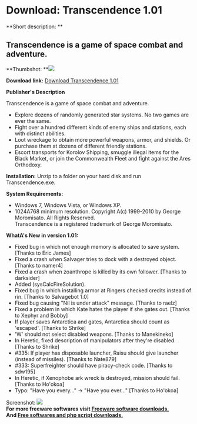 # Download: Transcendence 1.01

**Short description: **

## Transcendence is a game of space combat and adventure.

  
**Thumbshot: **![](http://www.freewarefiles.com/screenshot/transcendence1_md.jpg)   
  
**Download link:** [Download Transcendence 1.01](http://freesoftwares.boysofts.com/Transcendence_program_57035.html)  
  

**Publisher's Description**  
  

Transcendence is a game of space combat and adventure.

  * Explore dozens of randomly generated star systems. No two games are ever the same. 
  * Fight over a hundred different kinds of enemy ships and stations, each with distinct abilities. 
  * Loot wreckage to obtain more powerful weapons, armor, and shields. Or purchase them at dozens of different friendly stations. 
  * Escort transports for Korolov Shipping, smuggle illegal items for the Black Market, or join the Commonwealth Fleet and fight against the Ares Orthodoxy. 

**Installation:** Unzip to a folder on your hard disk and run Transcendence.exe.

**System Requirements:**

  * Windows 7, Windows Vista, or Windows XP. 
  * 1024A768 minimum resolution. 
Copyright A(c) 1999-2010 by George Moromisato. All Rights Reserved.  
Transcendence is a registered trademark of George Moromisato.

**WhatA's New in version 1.01:**

  * Fixed bug in which not enough memory is allocated to save system. [Thanks to Eric James] 
  * Fixed a crash when Salvager tries to dock with a destroyed object. [Thanks to namer4] 
  * Fixed a crash when zoanthrope is killed by its own follower. [Thanks to darksider] 
  * Added (sysCalcFireSolution). 
  * Fixed bug in which installing armor at Ringers checked credits instead of rin. [Thanks to Salvagebot 1.0] 
  * Fixed bug causing "Nil is under attack" message. [Thanks to raelz] 
  * Fixed a problem in which Kate hates the player if she gates out. [Thanks to Xephyr and Bobby] 
  * If player saves Antarctica and gates, Antarctica should count as 'escaped'. [Thanks to Shrike] 
  * 'W' should not select disabled weapons. [Thanks to Manekineko] 
  * In Heretic, fixed description of manipulators after they're disabled. [Thanks to Shrike] 
  * #335: If player has disposable launcher, Raisu should give launcher (instead of missiles). [Thanks to Nate879] 
  * #333: Superfreighter should have piracy-check code. [Thanks to sdw195] 
  * In Heretic, if Xenophobe ark wreck is destroyed, mission should fail. [Thanks to Ho'okoa] 
  * Typo: "Have you every..." -> "Have you ever..." [Thanks to Ho'okoa] 

  
  
Screenshot: ![](http://www.freewarefiles.com/screenshot/transcendence1.jpg)  
**For more freeware softwares visit [Freeware software downloads.](http://freesoftwares.boysofts.com/)**   
**And [Free softwares and php script downloads.](http://www.boysofts.com/)**

